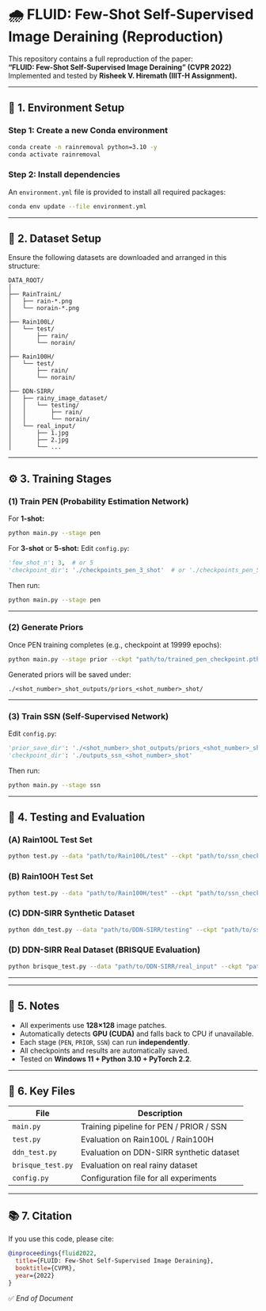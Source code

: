 # 🌧️ FLUID: Few-Shot Self-Supervised Image Deraining (Reproduction)

This repository contains a full reproduction of the paper:  
**“FLUID: Few-Shot Self-Supervised Image Deraining” (CVPR 2022)**  
Implemented and tested by **Risheek V. Hiremath (IIIT-H Assignment).**

---

## 🧩 1. Environment Setup

### Step 1: Create a new Conda environment
```bash
conda create -n rainremoval python=3.10 -y
conda activate rainremoval
```

### Step 2: Install dependencies
An `environment.yml` file is provided to install all required packages:
```bash
conda env update --file environment.yml
```

---

## 📁 2. Dataset Setup

Ensure the following datasets are downloaded and arranged in this structure:

```
DATA_ROOT/
│
├── RainTrainL/
│   ├── rain-*.png
│   └── norain-*.png
│
├── Rain100L/
│   └── test/
│       ├── rain/
│       └── norain/
│
├── Rain100H/
│   └── test/
│       ├── rain/
│       └── norain/
│
├── DDN-SIRR/
│   ├── rainy_image_dataset/
│   │   └── testing/
│   │       ├── rain/
│   │       └── norain/
│   └── real_input/
│       ├── 1.jpg
│       ├── 2.jpg
│       └── ...
```

---

## ⚙️ 3. Training Stages

### (1) Train PEN (Probability Estimation Network)
For **1-shot:**
```bash
python main.py --stage pen
```

For **3-shot** or **5-shot:**
Edit `config.py`:
```python
'few_shot_n': 3,  # or 5
'checkpoint_dir': './checkpoints_pen_3_shot'  # or './checkpoints_pen_5_shot'
```
Then run:
```bash
python main.py --stage pen
```

---

### (2) Generate Priors
Once PEN training completes (e.g., checkpoint at 19999 epochs):
```bash
python main.py --stage prior --ckpt "path/to/trained_pen_checkpoint.pth"
```
Generated priors will be saved under:
```
./<shot_number>_shot_outputs/priors_<shot_number>_shot/
```

---

### (3) Train SSN (Self-Supervised Network)
Edit `config.py`:
```python
'prior_save_dir': './<shot_number>_shot_outputs/priors_<shot_number>_shot',
'checkpoint_dir': './outputs_ssn_<shot_number>_shot'
```

Then run:
```bash
python main.py --stage ssn
```

---

## 🧪 4. Testing and Evaluation

### (A) Rain100L Test Set
```bash
python test.py --data "path/to/Rain100L/test" --ckpt "path/to/ssn_checkpoint.pth" --save_dir "./results/Rain100L"
```

### (B) Rain100H Test Set
```bash
python test.py --data "path/to/Rain100H/test" --ckpt "path/to/ssn_checkpoint.pth" --save_dir "./results/Rain100H"
```

### (C) DDN-SIRR Synthetic Dataset
```bash
python ddn_test.py --data "path/to/DDN-SIRR/testing" --ckpt "path/to/ssn_checkpoint.pth" --save_dir "./results/DDN-SIRR-synthetic"
```

### (D) DDN-SIRR Real Dataset (BRISQUE Evaluation)
```bash
python brisque_test.py --data "path/to/DDN-SIRR/real_input" --ckpt "path/to/ssn_checkpoint.pth" --save_dir "./results/DDN-SIRR-real"
```

---



---

## 🧠 5. Notes

- All experiments use **128×128** image patches.  
- Automatically detects **GPU (CUDA)** and falls back to CPU if unavailable.  
- Each stage (`PEN`, `PRIOR`, `SSN`) can run **independently**.  
- All checkpoints and results are automatically saved.  
- Tested on **Windows 11 + Python 3.10 + PyTorch 2.2**.

---

## 📂 6. Key Files

| File | Description |
|------|--------------|
| `main.py` | Training pipeline for PEN / PRIOR / SSN |
| `test.py` | Evaluation on Rain100L / Rain100H |
| `ddn_test.py` | Evaluation on DDN-SIRR synthetic dataset |
| `brisque_test.py` | Evaluation on real rainy dataset |
| `config.py` | Configuration file for all experiments |

---

## 📚 7. Citation

If you use this code, please cite:

```bibtex
@inproceedings{fluid2022,
  title={FLUID: Few-Shot Self-Supervised Image Deraining},
  booktitle={CVPR},
  year={2022}
}
```


✅ *End of Document*
